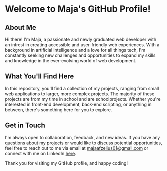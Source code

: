 
# Welcome to Maja's GitHub Profile!

## About Me
Hi there! I'm Maja, a passionate and newly graduated web developer with an intrest in creating accessible and user-friendly web experiences. With a background in artificial intelligence and a love for all things tech, I'm constantly seeking new challenges and opportunities to expand my skills and knowledge in the ever-evolving world of web development.

## What You'll Find Here
In this repository, you'll find a collection of my projects, ranging from small web applications to larger, more complex projects. The majority of these projects are from my time in school and are schoolprojects. Whether you're interested in front-end development, back-end scripting, or anything in between, there's something here for you to explore.

## Get in Touch
I'm always open to collaboration, feedback, and new ideas. If you have any questions about my projects or would like to discuss potential opportunities, feel free to reach out to me via email at majaafzelius01@gmail.com or connect with me on LinkedIn [here](https://www.linkedin.com/in/maja-afzelius-221164183/).

Thank you for visiting my GitHub profile, and happy coding!


<!--
**Majaafzelius/Majaafzelius** is a ✨ _special_ ✨ repository because its `README.md` (this file) appears on your GitHub profile.

Here are some ideas to get you started:

- 🔭 I’m currently working on ...
- 🌱 I’m currently learning ...
- 👯 I’m looking to collaborate on ...
- 🤔 I’m looking for help with ...
- 💬 Ask me about ...
- 📫 How to reach me: ...
- 😄 Pronouns: ...
- ⚡ Fun fact: ...
-->

